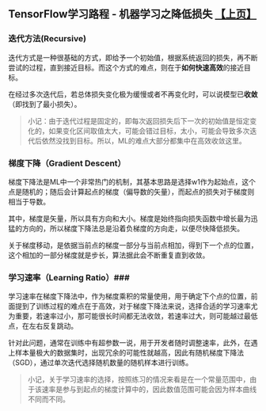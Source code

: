 ## TensorFlow学习路程 - 机器学习之降低损失 [【上页】](https://tinyworker.github.io/TensorFlow/index) ##
### 迭代方法(Recursive) ###
迭代方式是一种很基础的方式，即给予一个初始值，根据系统返回的损失，再不断尝试的过程，直到接近目标。而这个方式的难点，则在于**如何快速高效**的接近目标。

在经过多次迭代后，若总体损失变化极为缓慢或者不再变化时，可以说模型已**收敛**（即找到了最小损失）。

> 小记：由于迭代过程是固定的，即每次返回损失后下一次的初始值是恒定变化的，如果变化区间取值太大，可能会错过目标，太小，可能会导致多次迭代后依然没找到目标。所以，ML的难点大部分都集中在高效收敛这里。

### 梯度下降（Gradient Descent） ###
梯度下降法是ML中一个非常热门的机制，其基本思路是选择w1作为起始点，这个点是随机的；随后会计算起点的梯度（偏导数的矢量），而起点的损失对于梯度则相当于导数。

其中，梯度是矢量，所以具有方向和大小。梯度是始终指向损失函数中增长最为迅猛的方向的，所以梯度下降法总是沿着负梯度的方向走，以便尽快降低损失。

关于梯度移动，是依据当前点的梯度一部分与当前点相加，得到下一个点的位置，这个相加的一部分梯度就是步长，算法据此会不断重复直到收敛。

### 学习速率（Learning Ratio）###
学习速率在梯度下降法中，作为梯度乘积的常量使用，用于确定下个点的位置，前面提到了训练过程的难点在于高效，对于梯度下降法来说，选择合适的学习速率尤为重要，若速率过小，那可能很长时间都无法收敛，若速率过大，则可能越过最低点，在左右反复跳动。

针对此问题，通常在训练中有超参数一说，用于开发者随时调整速率，此外，在遇上样本量极大的数据集时，出现冗余的可能性就越高，因此有随机梯度下降法（SGD），通过单次迭代选择随机数量的随机样本进行训练。

> 小记，关于学习速率的选择，按照练习的情况来看是在一个常量范围中，由于该速率是参与到起点的梯度计算中的，因此数值范围可能会因为样本曲线不同而不同。




